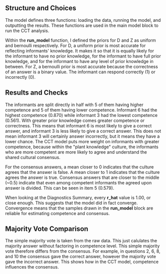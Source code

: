 ## Structure and Choices
The model defines three functions: loading the data, running the model, and outputting the results. These functions are used in the main model block to run the CCT analysis.

Within the **run_model** function, I defined the priors for D and Z as uniform and bernoulli respectively. For D, a uniform prior is most accurate for reflecting informants' knowledge. It makes it so that it is equally likely for the informant to have no prior knowledge, for the informant to have full prior knowledge, and for the informant to have any level of prior knowledge in between. For Z, a bernoulli prior is most accurate because the correctness of an answer is a binary value. The informant can respond correctly (1) or incorrectly (0).

## Results and Checks
The informants are split directly in half with 5 of them having higher competence and 5 of them having lower competence. Informant 6 had the highest competence (0.870) while informant 3 had the lowest competence (0.561). With greater prior knowledge comes greater competence or correctness. This means that informant 6 is most likely to give a correct answer, and informant 3 is less likely to give a correct answer. This does not mean informant 3 will certainly answer incorrectly, but it means they have a lower chance. The CCT model puts more weight on informants with greater competence, because within the "plant knowledge" culture, the informants who are more competent are more likely to agree and understand the shared cultural consensus.

For the consensus answers, a mean closer to 0 indicates that the culture agrees that the answer is false. A mean closer to 1 indicates that the culture agrees the answer is true. Consensus answers that are closer to the middle (~0.5) indicate that even among competent informants the agreed upon answer is divided. This can be seen in item 5 (0.579).

When looking at the Diagnostics Summary, every **r_hat** value is 1.00, or close enough. This suggests that the model did in fact converge. Convergence means that the samples drawn in the **run_model** block are reliable for estimating competence and consensus.

## Majority Vote Comparison
The simple majority vote is taken from the raw data. This just calulates the majority answer without factoring in competence level. This simple majority vote therefore differs from the consensus. For example, in questions 2, 6, 8, and 10 the consensus gave the correct answer, however the majority vote gave the incorrect answer. This shows how in the CCT model, competence influences the consensus.